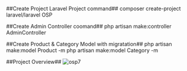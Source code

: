 
##Create Project Laravel Project command##
composer create-project laravel/laravel OSP

##Create Admin Controller coomand##
php artisan make:controller AdminController

##Create Product & Category Model with migratation##
php artisan make:model Product -m
php artisan make:model Category -m

##Project Overview##
![osp7](https://user-images.githubusercontent.com/25556768/122255832-53e63200-cef0-11eb-95b2-c2bd7ac7455f.gif)


